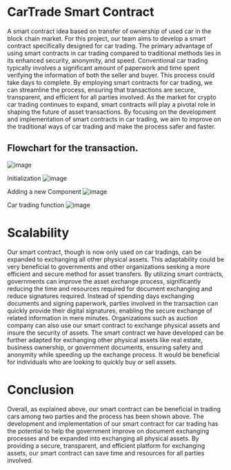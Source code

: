 # CarTrade Smart Contract
A smart contract idea based on transfer of ownership of used car in the block chain market. 
For this project, our team aims to develop a smart contract specifically designed for car
trading. The primary advantage of using smart contracts in car trading compared to traditional
methods lies in its enhanced security, anonymity, and speed. Conventional car trading typically
involves a significant amount of paperwork and time spent verifying the information of both the
seller and buyer. This process could take days to complete. By employing smart contracts for
car trading, we can streamline the process, ensuring that transactions are secure, transparent, and
efficient for all parties involved. As the market for crypto car trading continues to expand, smart
contracts will play a pivotal role in shaping the future of asset transactions. By focusing on the
development and implementation of smart contracts in car trading, we aim to improve on the
traditional ways of car trading and make the process safer and faster.

## Flowchart for the transaction.
![image](https://user-images.githubusercontent.com/86033480/234720166-36984bd9-f3c1-48a2-b7cf-a06a1b48816c.png)

Initialization
![image](https://user-images.githubusercontent.com/86033480/234720378-b57d1c8d-c0cd-4088-86a6-fcd852075f29.png)

Adding a new Component
![image](https://user-images.githubusercontent.com/86033480/234720508-35dfb0ab-6716-4133-a0dd-feead11167d9.png)

Car trading function
![image](https://user-images.githubusercontent.com/86033480/234720546-53f1b6e7-3440-4ec1-87c5-9a0259f09abd.png)


# Scalability
Our smart contract, though is now only used on car tradings, can be expanded to
exchanging all other physical assets. This adaptability could be very beneficial to governments
and other organizations seeking a more efficient and secure method for asset transfers. By
utilizing smart contracts, governments can improve the asset exchange process, significantly
reducing the time and resources required for document exchanging and reduce signatures
required. Instead of spending days exchanging documents and signing paperwork, parties
involved in the transaction can quickly provide their digital signatures, enabling the secure
exchange of related information in mere minutes. Organizations such as auction company can
also use our smart contract to exchange physical assets and insure the security of assets.
The smart contract we have developed can be further adapted for exchanging other
physical assets like real estate, business ownership, or government documents, ensuring safety
and anonymity while speeding up the exchange process. It would be beneficial for individuals
who are looking to quickly buy or sell assets.

# Conclusion
Overall, as explained above, our smart contract can be beneficial in trading cars among
two parties and the process has been shown above. The development and implementation of our
smart contract for car trading has the potential to help the government improve on document
exchanging processes and be expanded into exchanging all physical assets. By providing a
secure, transparent, and efficient platform for exchanging assets, our smart contract can save
time and resources for all parties involved.
